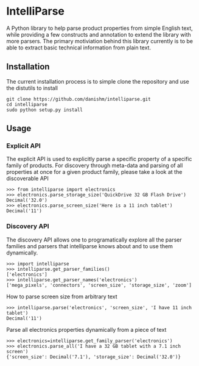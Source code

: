 IntelliParse
============

A Python library to help parse product properties from simple English text, while providing a few constructs and annotation to extend the library with more parsers. The primary motiviation behind this library currently is to be able to extract basic technical information from plain text.

Installation
------------
The current installation process is to simple clone the repository and use the distutils to install

	git clone https://github.com/danishm/intelliparse.git
	cd intelliparse
	sudo python setup.py install

Usage
-----

### Explicit API

The explicit API is used to explicitly parse a specific property of a specific family of products. For discovery through meta-data and parsing of all properties at once for a given product family, please take a look at the discoverable API

	>>> from intelliparse import electronics
	>>> electronics.parse_storage_size('QuickDrive 32 GB Flash Drive')
	Decimal('32.0')	
	>>>	electronics.parse_screen_size('Here is a 11 inch tablet')
	Decimal('11')

### Discovery API

The discovery API allows one to programatically explore all the parser families and parsers that intelliparse knows about and to use them dynamically.

	>>> import intelliparse
	>>> intelliparse.get_parser_families()
	['electronics']
	>>> intelliparse.get_parser_names('electronics')
	['mega_pixels', 'connectors', 'screen_size', 'storage_size', 'zoom']

How to parse screen size from arbitrary text

	>>> intelliparse.parse('electronics', 'screen_size', 'I have 11 inch tablet')
	Decimal('11')

Parse all electronics properties dynamically from a piece of text

	>>> electronics=intelliparse.get_family_parser('electronics')
	>>> electronics.parse_all('I have a 32 GB tablet with a 7.1 inch screen')
	{'screen_size': Decimal('7.1'), 'storage_size': Decimal('32.0')}
